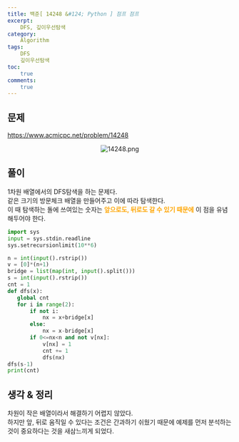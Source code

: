 ```yaml
---
title: 백준[ 14248 &#124; Python ] 점프 점프
excerpt: 
    DFS, 깊이우선탐색
category: 
    Algorithm
tags: 
    DFS
    깊이우선탐색
toc: 
    true
comments: 
    true
---
```


<style type = 'text/css'>
    .o{
    font-weight: bold;
    color:orange;
    }
</style>

## 문제  
<https://www.acmicpc.net/problem/14248>
<p align = "center"><img alt = "14248.png" src = "../../assets/images/boj/14248.png"></p>

## 풀이  
 1차원 배열에서의 DFS탐색을 하는 문제다.  
 같은 크기의 방문체크 배열을 만들어주고 이에 따라 탐색한다.  
 이 때 탐색하는 돌에 쓰여있는 숫자는 <span class = "o">앞으로도, 뒤로도 갈 수 있기 때문에</span> 이 점을 유념 해두어야 한다. 
  
 ```python  
 import sys
input = sys.stdin.readline
sys.setrecursionlimit(10**6)

n = int(input().rstrip())
v = [0]*(n+1)
bridge = list(map(int, input().split()))
s = int(input().rstrip())
cnt = 1
def dfs(x):
    global cnt
    for i in range(2):
        if not i:
            nx = x+bridge[x]
        else:
            nx = x-bridge[x]
        if 0<=nx<n and not v[nx]:
            v[nx] = 1
            cnt += 1
            dfs(nx)
dfs(s-1)
print(cnt)
 ```

## 생각 & 정리
 차원이 작은 배열이라서 해결하기 어렵지 않았다.  
 하지만 앞, 뒤로 움직일 수 있다는 조건은 간과하기 쉬웠기 때문에 예제를 먼저 분석하는 것이 중요하다는 것을 새삼느끼게 되었다.